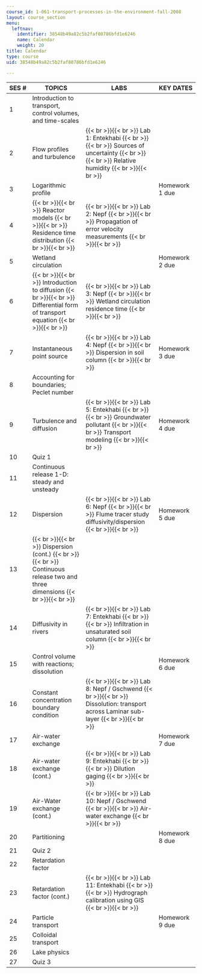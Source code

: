 ```yaml
---
course_id: 1-061-transport-processes-in-the-environment-fall-2008
layout: course_section
menu:
  leftnav:
    identifier: 38548b49a82c5b2faf80786bfd1e6246
    name: Calendar
    weight: 20
title: Calendar
type: course
uid: 38548b49a82c5b2faf80786bfd1e6246

---
```


| SES # | TOPICS | LABS | KEY DATES |
| --- | --- | --- | --- |
| 1 | Introduction to transport, control volumes, and time-scales | &nbsp; |
| 2 | Flow profiles and turbulence |  {{< br >}}{{< br >}} Lab 1: Entekhabi {{< br >}}{{< br >}} Sources of uncertainty {{< br >}}{{< br >}} Relative humidity {{< br >}}{{< br >}}  | &nbsp; |
| 3 | Logarithmic profile | &nbsp; | Homework 1 due |
| 4 |  {{< br >}}{{< br >}} Reactor models {{< br >}}{{< br >}} Residence time distribution {{< br >}}{{< br >}}  |  {{< br >}}{{< br >}} Lab 2: Nepf {{< br >}}{{< br >}} Propagation of error velocity measurements {{< br >}}{{< br >}}  | &nbsp; |
| 5 | Wetland circulation | &nbsp; | Homework 2 due |
| 6 |  {{< br >}}{{< br >}} Introduction to diffusion {{< br >}}{{< br >}} Differential form of transport equation {{< br >}}{{< br >}}  |  {{< br >}}{{< br >}} Lab 3: Nepf {{< br >}}{{< br >}} Wetland circulation residence time {{< br >}}{{< br >}}  | &nbsp; |
| 7 | Instantaneous point source |  {{< br >}}{{< br >}} Lab 4: Nepf {{< br >}}{{< br >}} Dispersion in soil column {{< br >}}{{< br >}}  | Homework 3 due |
| 8 | Accounting for boundaries; Peclet number | &nbsp; |
| 9 | Turbulence and diffusion |  {{< br >}}{{< br >}} Lab 5: Entekhabi {{< br >}}{{< br >}} Groundwater pollutant {{< br >}}{{< br >}} Transport modeling {{< br >}}{{< br >}}  | Homework 4 due |
| 10 | Quiz 1 | &nbsp; |
| 11 | Continuous release 1-D: steady and unsteady | &nbsp; |
| 12 | Dispersion |  {{< br >}}{{< br >}} Lab 6: Nepf {{< br >}}{{< br >}} Flume tracer study diffusivity/dispersion {{< br >}}{{< br >}}  | Homework 5 due |
| 13 |  {{< br >}}{{< br >}} Dispersion (cont.) {{< br >}}{{< br >}} Continuous release two and three dimensions {{< br >}}{{< br >}}  | &nbsp; |
| 14 | Diffusivity in rivers |  {{< br >}}{{< br >}} Lab 7: Entekhabi {{< br >}}{{< br >}} Infiltration in unsaturated soil column {{< br >}}{{< br >}}  | &nbsp; |
| 15 | Control volume with reactions; dissolution | &nbsp; | Homework 6 due |
| 16 | Constant concentration boundary condition |  {{< br >}}{{< br >}} Lab 8: Nepf / Gschwend {{< br >}}{{< br >}} Dissolution: transport across Laminar sub-layer {{< br >}}{{< br >}}  | &nbsp; |
| 17 | Air-water exchange | &nbsp; | Homework 7 due |
| 18 | Air-water exchange (cont.) |  {{< br >}}{{< br >}} Lab 9: Entekhabi {{< br >}}{{< br >}} Dilution gaging {{< br >}}{{< br >}}  | &nbsp; |
| 19 | Air-Water exchange (cont.) |  {{< br >}}{{< br >}} Lab 10: Nepf / Gschwend {{< br >}}{{< br >}} Air-water exchange {{< br >}}{{< br >}}  | &nbsp; |
| 20 | Partitioning | &nbsp; | Homework 8 due |
| 21 | Quiz 2 | &nbsp; |
| 22 | Retardation factor | &nbsp; |
| 23 | Retardation factor (cont.) |  {{< br >}}{{< br >}} Lab 11: Entekhabi {{< br >}}{{< br >}} Hydrograph calibration using GIS {{< br >}}{{< br >}}  | &nbsp; |
| 24 | Particle transport | &nbsp; | Homework 9 due |
| 25 | Colloidal transport | &nbsp; |
| 26 | Lake physics | &nbsp; |
| 27 | Quiz 3 | &nbsp; |